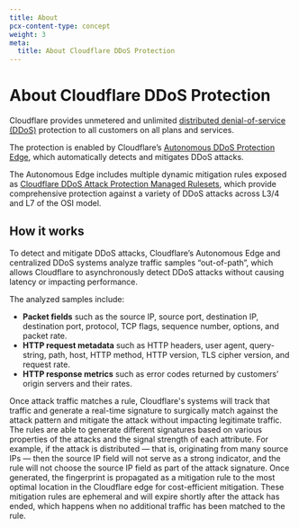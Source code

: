 ```yaml
---
title: About
pcx-content-type: concept
weight: 3
meta:
  title: About Cloudflare DDoS Protection
---
```


# About Cloudflare DDoS Protection

Cloudflare provides unmetered and unlimited [distributed denial-of-service (DDoS)](https://www.cloudflare.com/learning/ddos/what-is-a-ddos-attack/) protection to all customers on all plans and services.

The protection is enabled by Cloudflare’s [Autonomous DDoS Protection Edge](/about/components#autonomous-edge), which automatically detects and mitigates DDoS attacks.

The Autonomous Edge includes multiple dynamic mitigation rules exposed as [Cloudflare DDoS Attack Protection Managed Rulesets](/managed-rulesets), which provide comprehensive protection against a variety of DDoS attacks across L3/4 and L7 of the OSI model.

## How it works

To detect and mitigate DDoS attacks, Cloudflare’s Autonomous Edge and centralized DDoS systems analyze traffic samples “out-of-path”, which allows Cloudflare to asynchronously detect DDoS attacks without causing latency or impacting performance.

The analyzed samples include:

- **Packet fields** such as the source IP, source port, destination IP, destination port, protocol, TCP flags, sequence number, options, and packet rate.
- **HTTP request metadata** such as HTTP headers, user agent, query-string, path, host, HTTP method, HTTP version, TLS cipher version, and request rate.
- **HTTP response metrics** such as error codes returned by customers’ origin servers and their rates.

Once attack traffic matches a rule, Cloudflare's systems will track that traffic and generate a real-time signature to surgically match against the attack pattern and mitigate the attack without impacting legitimate traffic. The rules are able to generate different signatures based on various properties of the attacks and the signal strength of each attribute. For example, if the attack is distributed — that is, originating from many source IPs — then the source IP field will not serve as a strong indicator, and the rule will not choose the source IP field as part of the attack signature. Once generated, the fingerprint is propagated as a mitigation rule to the most optimal location in the Cloudflare edge for cost-efficient mitigation. These mitigation rules are ephemeral and will expire shortly after the attack has ended, which happens when no additional traffic has been matched to the rule.